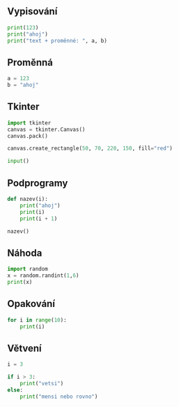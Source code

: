 ## Vypisování

```python
print(123)
print("ahoj")
print("text + proměnné: ", a, b)
```

## Proměnná

```python
a = 123
b = "ahoj"
```

## Tkinter

```python
import tkinter
canvas = tkinter.Canvas()
canvas.pack()

canvas.create_rectangle(50, 70, 220, 150, fill="red")

input()
```

## Podprogramy

```python
def nazev(i):
    print("ahoj")
    print(i)
    print(i + 1)

nazev()
```

## Náhoda

```python
import random
x = random.randint(1,6)
print(x)
```

## Opakování

```python
for i in range(10):
    print(i)
```

## Větvení

```python
i = 3

if i > 3:
    print("vetsi")
else:
    print("mensi nebo rovno")
```
